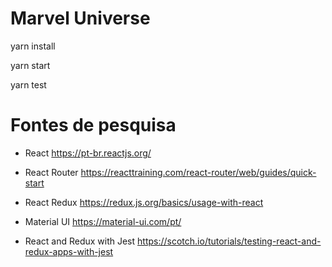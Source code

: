 Marvel Universe
===============

yarn install

yarn start

yarn test

# Fontes de pesquisa

* React
https://pt-br.reactjs.org/

* React Router
https://reacttraining.com/react-router/web/guides/quick-start

* React Redux
https://redux.js.org/basics/usage-with-react

* Material UI
https://material-ui.com/pt/

* React and Redux with Jest
https://scotch.io/tutorials/testing-react-and-redux-apps-with-jest
